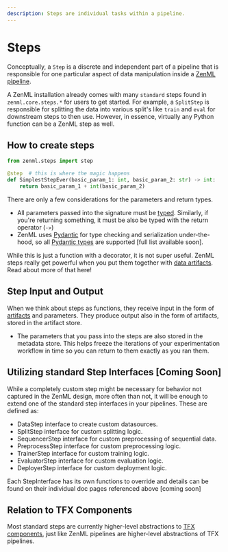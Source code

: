 ```yaml
---
description: Steps are individual tasks within a pipeline.
---
```


# Steps

Conceptually, a `Step` is a discrete and independent part of a pipeline that is responsible for one particular aspect of data manipulation inside a [ZenML pipeline](../pipelines/what-is-a-pipeline.md). 

A ZenML installation already comes with many `standard` steps found in `zenml.core.steps.*` for users to get started. For example, a `SplitStep` is responsible for splitting the data into various split's like `train` and `eval` for downstream steps to then use. However, in essence, virtually any Python function can be a ZenML step as well.

## How to create steps

```python
from zenml.steps import step

@step  # this is where the magic happens
def SimplestStepEver(basic_param_1: int, basic_param_2: str) -> int:
    return basic_param_1 + int(basic_param_2)
```

There are only a few considerations for the parameters and return types.

* All parameters passed into the signature must be [typed](https://docs.python.org/3/library/typing.html). Similarly, if you're returning something, it must be also be typed with the return operator \(`->`\)
* ZenML uses [Pydantic](https://pydantic-docs.helpmanual.io/usage/types/) for type checking and serialization under-the-hood, so all [Pydantic types](https://pydantic-docs.helpmanual.io/usage/types/) are supported \[full list available soon\].

While this is just a function with a decorator, it is not super useful. ZenML steps really get powerful when you put them together with [data artifacts](artifacts.md). Read about more of that here!

## Step Input and Output

When we think about steps as functions, they receive input in the form of [artifacts](artifacts.md) and parameters. They produce output also in the form of artifacts, stored in the artifact store. 

* The parameters that you pass into the steps are also stored in the metadata store. This helps freeze the iterations of your experimentation workflow in time so you can return to them exactly as you ran them.

## Utilizing standard Step Interfaces \[Coming Soon\]

While a completely custom step might be necessary for behavior not captured in the ZenML design, more often than not, it will be enough to extend one of the standard step interfaces in your pipelines. These are defined as:

* DataStep interface to create custom datasources.
* SplitStep interface for custom splitting logic.
* SequencerStep interface for custom preprocessing of sequential data.
* PreprocessStep interface for custom preprocessing logic.
* TrainerStep interface for custom training logic.
* EvaluatorStep interface for custom evaluation logic.
* DeployerStep interface for custom deployment logic.

Each StepInterface has its own functions to override and details can be found on their individual doc pages referenced above \[coming soon\]

## Relation to TFX Components

Most standard steps are currently higher-level abstractions to [TFX components](https://github.com/tensorflow/tfx/tree/master/tfx/components), just like ZenML pipelines are higher-level abstractions of TFX pipelines.

